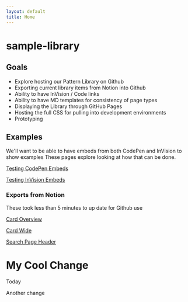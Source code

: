 ```yaml
---
layout: default
title: Home
---
```


# sample-library

## Goals
- Explore hosting our Pattern Library on Github
- Exporting current library items from Notion into Github
- Ability to have InVision / Code links
- Ability to have MD templates for consistency of page types
- Displaying the Library through GitHub Pages
- Hosting the full CSS for pulling into development environments
- Prototyping

## Examples
We'll want to be able to have embeds from both CodePen and InVision to show examples
These pages explore looking at how that can be done.

[Testing CodePen Embeds](https://uxdiva.github.io/sample-library/test-a-codepen)

[Testing InVision Embeds](https://uxdiva.github.io/sample-library/test-an-invision-embed)
### Exports from Notion
These took less than 5 minutes to up date for Github use

[Card Overview](https://uxdiva.github.io/sample-library/card)

[Card Wide](https://uxdiva.github.io/sample-library/card-wide)

[Search Page Header](https://uxdiva.github.io/sample-library/search-page-header)

# My Cool Change
Today

Another change
